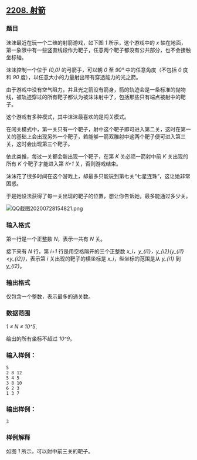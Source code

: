 ## [2208. 射箭](https://www.acwing.com/problem/content/2210/)

### 题目

沫沫最近在玩一个二维的射箭游戏，如下图 *1* 所示，这个游戏中的 *x* 轴在地面，第一象限中有一些竖直线段作为靶子，任意两个靶子都没有公共部分，也不会接触坐标轴。

沫沫控制一个位于 *(0,0)* 的弓箭手，可以朝 *0* 至 *90°* 中的任意角度（不包括 *0* 度和 *90* 度），以任意大小的力量射出带有穿透能力的光之箭。

由于游戏中没有空气阻力，并且光之箭没有箭身，箭的轨迹会是一条标准的抛物线，被轨迹穿过的所有靶子都认为被沫沫射中了，包括那些只有端点被射中的靶子。

这个游戏有多种模式，其中沫沫最喜欢的是闯关模式。

在闯关模式中，第一关只有一个靶子，射中这个靶子即可进入第二关，这时在第一关的基础上会出现另外一个靶子，若能够一箭双雕射中这两个靶子便可进入第三关，这时会出现第三个靶子。

依此类推，每过一关都会新出现一个靶子，在第 *K* 关必须一箭射中前 *K* 关出现的所有 *K* 个靶子才能进入第 *K+1* 关，否则游戏结束。

沫沫花了很多时间在这个游戏上，却最多只能玩到第七关“七星连珠”，这让她非常困惑。

于是她设法获得了每一关出现的靶子的位置，想让你告诉她，最多能通过多少关。

 ![QQ截图20200728154821.png](https://cdn.acwing.com/media/article/image/2020/07/28/19_ba43ed60d0-QQ截图20200728154821.png)

### 输入格式

第一行是一个正整数 *N*，表示一共有 *N* 关。

接下来有 *N* 行，第 *i+1* 行是用空格隔开的三个正整数 *x_i，y_{i1}，y_{i2}(y_{i1}<y_{i2})*，表示第 *i* 关出现的靶子的横坐标是 *x_i*，纵坐标的范围是从 *y_{i1}* 到 *y_{i2}*。

### 输出格式

仅包含一个整数，表示最多的通关数。

### 数据范围

*1 ≤ N ≤ 10^5*,

给出的所有坐标不超过 *10^9*。

### 输入样例：

```
5
2 8 12
5 4 5
3 8 10
6 2 3
1 3 7
```

### 输出样例：

```
3
```

### 样例解释

如图 *1* 所示，可以射中前三关的靶子。
